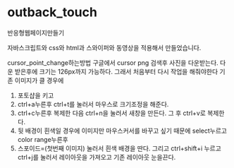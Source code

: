 # outback_touch
반응형웹페이지만들기

자바스크립트와 css와 html과 스와이퍼와 동영상을 적용해서 만들었습니다.


cursor_point_change하는방법
구글에서 cursor png 검색후 사진을 다운받는다.
다운 받은후에 크기는 126px까지 가능하다. 그래서 처음부터 다시 작업을 해줘야한다 기존 이미지가 클 경우에

1. 포토샵을 키고 
2. ctrl+a누른후 ctrl+t를 눌러서 마우스로 크기조정을 해준다.
3. ctrl+c누른후 복제한 다음 ctrl+n을 눌러서 새창을 만든다. 그 후 ctrl+v로 복제한다.
4. 뒷 배경이 흰색일 경우에 이미지만 마우스커서를 바꾸고 싶기 때문에 select누르고 color range누른후 
5. 스포이드=(첫번째 이미지) 눌러서 흰색 배경을 딴다. 그리고 ctrl+shift+i 누르고 ctrl+j를 눌러서 레이아웃을 가져오고 기존 레이아웃 눈을끈다.
